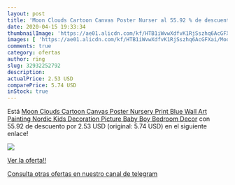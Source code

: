 ```yaml
---
layout: post
title: 'Moon Clouds Cartoon Canvas Poster Nurser al 55.92 % de descuento'
date: 2020-04-15 19:33:34
thumbnailImage: 'https://ae01.alicdn.com/kf/HTB1iWvwXdfvK1RjSszhq6AcGFXai/Moon-Clouds-Cartoon-Canvas-Poster-Nursery-Print-Blue-Wall-Art-Painting-Nordic-Kids-Decoration-Picture-Baby.jpg_350x350._SL200_.jpg'
images: [ 'https://ae01.alicdn.com/kf/HTB1iWvwXdfvK1RjSszhq6AcGFXai/Moon-Clouds-Cartoon-Canvas-Poster-Nursery-Print-Blue-Wall-Art-Painting-Nordic-Kids-Decoration-Picture-Baby.jpg_350x350._SL200_.jpg' ]
comments: true
category: ofertas
author: ring
slug: 32932252792
description:
actualPrice: 2.53 USD
comparePrice: 5.74 USD
inStock: true
---
```


Está [Moon Clouds Cartoon Canvas Poster Nursery Print Blue Wall Art Painting Nordic Kids Decoration Picture Baby Boy Bedroom Decor](https://www.amazon.com/dp/32932252792/?tag=redken08-20) con 55.92 de descuento por 2.53 USD (original: 5.74 USD) en el siguiente enlace!

[![](https://ae01.alicdn.com/kf/HTB1iWvwXdfvK1RjSszhq6AcGFXai/Moon-Clouds-Cartoon-Canvas-Poster-Nursery-Print-Blue-Wall-Art-Painting-Nordic-Kids-Decoration-Picture-Baby.jpg_350x350._SL200_.jpg)](https://www.amazon.com/dp/32932252792/?tag=redken08-20)

[Ver la oferta!!](https://www.amazon.com/dp/32932252792/?tag=redken08-20)

[Consulta otras ofertas en nuestro canal de telegram](https://t.me/s/ofertas25)
